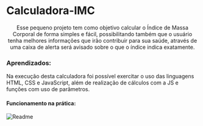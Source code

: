 # Calculadora-IMC

<p align='center'> Esse pequeno projeto tem como objetivo calcular o Índice de Massa Corporal de forma simples e fácil, possibilitando também que o usuário tenha melhores informações que irão contribuir para sua saúde, através de uma caixa de alerta será avisado sobre o que o índice indica exatamente.</p>

### Aprendizados:

<p>Na execução desta calculadora foi possível exercitar o uso das linguagens HTML, CSS e JavaScript, além de realização de cálculos com a JS e funções com uso de parâmetros.</p>

#### Funcionamento na prática:

<img alt='Readme' title='Calculadora-IMC' src='/calculadora-imc/Animação.gif'>
